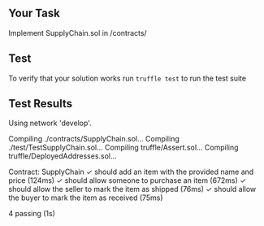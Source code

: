 ## Your Task
Implement SupplyChain.sol in /contracts/

## Test
To verify that your solution works run `truffle test` to run the test suite

## Test Results
<p>
Using network 'develop'.

Compiling ./contracts/SupplyChain.sol...
Compiling ./test/TestSupplyChain.sol...
Compiling truffle/Assert.sol...
Compiling truffle/DeployedAddresses.sol...


  Contract: SupplyChain
    ✓ should add an item with the provided name and price (124ms)
    ✓ should allow someone to purchase an item (672ms)
    ✓ should allow the seller to mark the item as shipped (76ms)
    ✓ should allow the buyer to mark the item as received (75ms)


  4 passing (1s)

</p>
